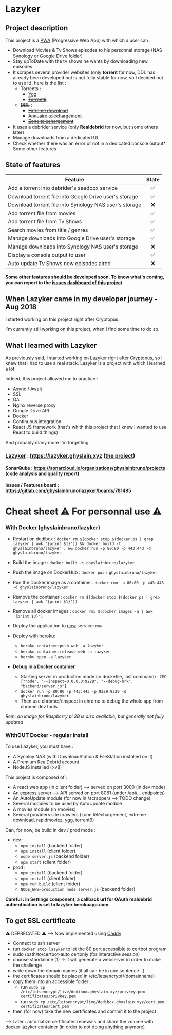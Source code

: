# Lazyker

## Project description
This project is a [PWA](https://developers.google.com/web/progressive-web-apps/) (Progressive Web App) with which a user can :
* Download Movies & Tv Shows episodes to his personnal storage (NAS Synology or Google Drive folder)
* Stay upToDate with the tv shows he wants by downloading new episodes
* It scrapes several provider websites (only **torrent** for now, DDL has already been developed but is not fully stable for now, so I decided not to use it), here is the list : 
  * Torrents : 
    * [Ygg](https://www.torrent9.tw/)
    * <s>[Torrent9](https://www.yggtorrent.gg/)</s>
  * <s>DDL</s> : 
    * <s>[Extreme download](https://www1.extreme-download.me/)</s>
    * <s>[Annuaire telechargement](https://vwvvv.annuaire-telechargement.com/)</s>
    * <s>[Zone telechargement](https://ww12.zone-telechargement.lol/)</s>
* It uses a debrider service (only **Realdebrid** for now, but some others later)
* Manage downloads from a dedicated UI
* Check whether there was an error or not in a dedicated console output* Some other features

## State of features

| Feature |      State    |
| -------- | :------: |
| Add a torrent into debrider's seedbox service |  :white_check_mark: |
| Download torrent file into Google Drive user's storage | :white_check_mark: |
| Download torrent file into Synology NAS user's storage | :x: |
| Add torrent file from movies | :white_check_mark: |
| Add torrent file from Tv Shows | :white_check_mark: |
| Search movies from title / genres | :white_check_mark: |
| Manage downloads into Google Drive user's storage | :white_check_mark: |
| Manage downloads into Synology NAS user's storage | :x: |
| Display a console output to user | :white_check_mark: |
| Auto update Tv Shows new episodes aired  | :x: |

#### Some other features should be developed soon. To know what's coming, you can report to the [issues dashboard of this project](https://gitlab.com/ghyslainbruno/lazyker/boards/781495)

## When Lazyker came in my developer journey - Aug 2018  
I started working on this project right after Cryptopus. 

I'm currently still working on this project, when I find some time to do so. 

## What I learned with Lazyker
As previously said, I started working on Lazyker right after Cryptopus, so I knew that i had to use a real stack.
Lazyker is a project with which I learned a lot. 

Indeed, this project allowed me to practice : 
* Async / Await
* SSL
* QA
* Nginx reverse proxy
* Google Drive API
* Docker 
* Continuous integration
* React JS framework (that's whith this project that I knew I wanted to use React to build things)

And probably many more I'm forgetting.  

### <u>Lazyker</u> : https://lazyker.ghyslain.xyz (<u>the project</u>)
#### SonarQube : https://sonarcloud.io/organizations/ghyslainbruno/projects (code analysis and quality report)
#### Issues / Features board : https://gitlab.com/ghyslainbruno/lazyker/boards/781495
 
# Cheat sheet :warning: For personnal use :warning: 

### With Docker ([ghyslainbruno/lazyker](https://hub.docker.com/r/ghyslainbruno/lazyker/))

* Restart on dedibox : ```docker rm $(docker stop $(docker ps | grep lazyker | awk '{print $1}')) && docker build -t ghyslainbruno/lazyker . && docker run -p 80:80 -p 443:443 -d ghyslainbruno/lazyker```
* Build the image : ```docker build -t ghyslainbruno/lazyker .```
* Push the image on DockerHub : ```docker push ghyslainbruno/lazyker```
* Run the Docker image as a container : ```docker run -p 80:80 -p 443:443 -d ghyslainbruno/lazyker```
* Remove the container : ```docker rm $(docker stop $(docker ps | grep lazyker | awk '{print $1}'))```
* Remove all docker images : ``docker rmi $(docker images -a | awk '{print $3}')``
* Deploy the application to [now](https://zeit.co/) service: `now`
* Deploy with [heroku](https://dashboard.heroku.com/apps/lazyker): 
  * `heroku container:push web -a lazyker`
  * `heroku container:release web -a lazyker`
  * `heroku open -a lazyker`
  
* **Debug in a Docker container**
  * Starting server in production mode (in dockefile, last command) : ```CMD ["node", "--inspect=0.0.0.0:9229", "--debug-brk", "backend/server.js"]```
  * ```docker run -p 80:80 -p 443:443 -p 9229:9229 -d ghyslainbruno/lazyker```
  * Then use chrome://inspect in chrome to debug the whole app from chrome dev tools

*Rem: an image for Raspberry pi 2B is also available, but generally not fully updated* 

### WithOUT Docker - regular install

To use Lazyker, you must have : 
- A Synoloy NAS (with DownloadStation & FileStation installed on it)
- A Premium RealDebrid account
- NodeJS installed (>v8)

This project is composed of : 

- A react web app (in client folder) --> served on port 3000 (in dev mode)
- An express server --> API served on port 8081 (under /api/... endpoints)
- An AutoUpdate module (for now in /scrappers --> TODO change)
- Several modules to be used by AutoUpdate module
- A movies module (in /movies)
- Several providers site crawlers (zone téléchargement, extreme download, rapidmoviez, ygg, torrent9)

Can, for now, be build in dev / prod mode : 
* dev : 
  * ```npm install``` (backend folder)
  * ```npm install``` (client folder)  
  * ```node server.js``` (backend folder)
  * ```npm start``` (client folder)
* prod : 
  * ```npm install``` (backend folder)
  * ```npm install``` (client folder)  
  * ```npm run build``` (client folder)
  * ```NODE_ENV=production node server.js``` (backend folder)
  

**Careful : in Settings component, a callback url for OAuth realdebrid authentication is set to lazyker.herokuapp.com**

## To get SSL certificate

:warning: DEPRECATED :warning: --> Now implemented using [Caddy](https://hub.docker.com/r/abiosoft/caddy/)

- Connect to ssh server
- run ````docker stop lazyker```` to let the 80 port accessible to certbot program
- sudo /path/to/certbot-auto certonly (for interactive session)
- choose standalone (1) ->  it will generate a webserver in order to make the challenge
- write down the domain names (it all can be in one sentence...)
- the certificates should be placed in /etc/letsencrypt/(domainname)
- copy them into an accessible folder : 
  - run ```sudo cp /etc/letsencrypt/live/dedibox.ghyslain.xyz/privkey.pem certificates/privkey.pem```
  - run ```sudo cp /etc/letsencrypt/live/dedibox.ghyslain.xyz/cert.pem certificates/cert.pem```
- then (for now) take the new certificates and commit it to the project

--> Later : automatize certificates renewals and share the volume with docker lazyker container (in order to not doing anything anymore)

